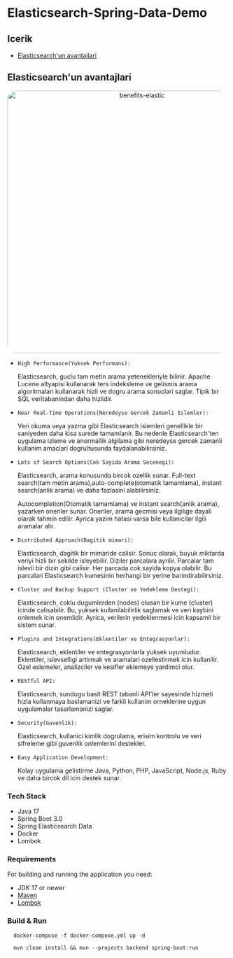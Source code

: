 # Elasticsearch-Spring-Data-Demo

## Icerik
- [Elasticsearch'un avantajlari](#elasticsearchun-avantajlari)

##  Elasticsearch'un avantajlari

<p align="center">
    <img src="png/benefits-elastic.png" alt="benefits-elastic" width="%100" height="600" style="border-radius: 20px">
</p>

- `High Performance(Yuksek Performans):`

  Elasticsearch, guclu tam metin arama yetenekleriyle bilinir. Apache Lucene altyapisi kullanarak ters indeksleme ve gelismis arama algoritmalari kullanarak hizli ve dogru arama sonuclari saglar. Tipik bir SQL veritabanindan daha hizlidir.


- `Near Real-Time Operations(Neredeyse Gercek Zamanli Islemler):`

  Veri okuma veya yazma gibi Elasticsearch islemleri genellikle bir saniyeden daha kisa surede tamamlanir. Bu nedenle Elasticsearch'ten uygulama izleme ve anormallik algilama gibi neredeyse gercek zamanli kullanim amaclari dogrultusunda faydalanabilirsiniz.


- `Lots of Search Options(Cok Sayida Arama Secenegi):`

  Elasticsearch, arama konusunda bircok ozellik sunar. Full-text search(tam metin arama),auto-complete(otomatik tamamlama), instant search(anlik arama) ve daha fazlasini alabilirsiniz.

  Autocompletion(Otomatik tamamlama) ve instant search(anlik arama), yazarken oneriler sunar. Oneriler, arama gecmisi veya ilgilige dayali olarak tahmin edilir. Ayrica yazim hatasi varsa bile kullanicilar ilgili aramalar alir.


- `Distributed Approach(Dagitik mimari):`

  Elasticsearch, dagitik bir mimaride calisir. Sonuc olarak, buyuk miktarda veriyi hizli bir sekilde isleyebilir. Diziler parcalara ayrilir. Parcalar tam islevli bir dizin gibi calisir. Her parcada cok sayida kopya olabilir. Bu parcalari Elasticsearch kumesinin herhangi bir yerine barindirabilirsiniz.


- `Cluster and Backup Support (Cluster ve Yedekleme Destegi):`

  Elasticsearch, coklu dugumlerden (nodes) olusan bir kume (cluster) icinde calisabilir. Bu, yuksek kullanilabilirlik saglamak ve veri kaybini onlemek icin onemlidir. Ayrica, verilerin yedeklenmesi icin kapsamli bir sistem sunar.


- `Plugins and Integrations(Eklentiler ve Entegrasyonlar):`

  Elasticsearch, eklentiler ve entegrasyonlarla yuksek uyumludur. Eklentiler, islevselligi artirmak ve aramalari ozellestirmek icin kullanilir. Ozel eslemeler, analizciler ve kesifler eklemeye yardimci olur.


- `RESTful API:`

  Elasticsearch, sundugu basit REST tabanli API'ler sayesinde hizmeti hizla kullanmaya baslamanizi ve farkli kullanim orneklerine uygun uygulamalar tasarlamanizi saglar.


- `Security(Guvenlik):`

  Elasticsearch, kullanici kimlik dogrulama, erisim kontrolu ve veri sifreleme gibi guvenlik onlemlerini destekler.


- `Easy Application Development:`

  Kolay uygulama gelistirme Java, Python, PHP, JavaScript, Node.js, Ruby ve daha bircok dil icin destek sunar.



### Tech Stack
- Java 17
- Spring Boot 3.0
- Spring Elasticsearch Data
- Docker
- Lombok

### Requirements

For building and running the application you need:
- JDK 17 or newer
- [Maven](https://maven.apache.org)
- [Lombok](https://projectlombok.org/)


### Build & Run
```
  docker-compose -f docker-compose.yml up -d
```
```
  mvn clean install && mvn --projects backend spring-boot:run
```